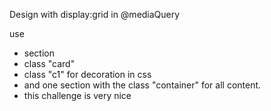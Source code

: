 Design with display:grid in @mediaQuery

use 
- section
- class "card"
- class "c1" for decoration in css
- and one section with the class "container" for all content.
- this challenge is very nice